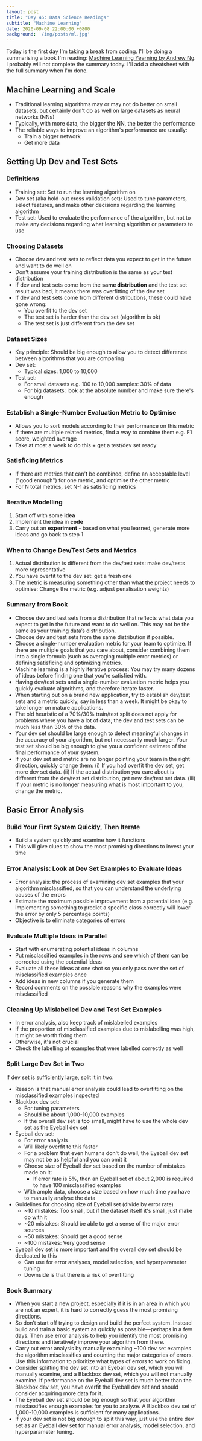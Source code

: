 ```yaml
---
layout: post
title: "Day 46: Data Science Readings"
subtitle: "Machine Learning"
date: 2020-09-08 22:00:00 +0800
background: '/img/posts/ml.jpg'
---
```


Today is the first day I'm taking a break from coding. I'll be doing a summarising a book I'm reading: [Machine Learning Yearning by Andrew Ng](https://www.goodreads.com/book/show/30741739-machine-learning-yearning). I probably will not complete the summary today. I'll add a cheatsheet with the full summary when I'm done.

## Machine Learning and Scale
* Traditional learning algorithms may or may not do better on small datasets, but certainly don't do as well on large datasets as neural networks (NNs)
* Typically, with more data, the bigger the NN, the better the performance
* The reliable ways to improve an algorithm's performance are usually:
    * Train a bigger network
    * Get more data

## Setting Up Dev and Test Sets

### Definitions
* Training set: Set to run the learning algorithm on
* Dev set (aka hold-out cross validation set): Used to tune parameters, select features, and make other decisions regarding the learning algorithm
* Test set: Used to evaluate the performance of the algorithm, but not to make any decisions regarding what learning algorithm or parameters to use

### Choosing Datasets
* Choose dev and test sets to reflect data you expect to get in the future and want to do well on
* Don't assume your training distribution is the same as your test distribution
* If dev and test sets come from the **same distribution** and the test set result was bad, it means there was overfitting of the dev set
* If dev and test sets come from different distributions, these could have gone wrong:
    * You overfit to the dev set
    * The test set is harder than the dev set (algorithm is ok)
    * The test set is just different from the dev set

### Dataset Sizes
* Key principle: Should be big enough to allow you to detect difference between algorithms that you are comparing
* Dev set:
    * Typical sizes: 1,000 to 10,000
* Test set:
    * For small datasets e.g. 100 to 10,000 samples: 30% of data
    * For big datasets: look at the absolute number and make sure there's enough 

### Establish a Single-Number Evaluation Metric to Optimise
* Allows you to sort models according to their performance on this metric
* If there are multiple related metrics, find a way to combine them e.g. F1 score, weighted average
* Take at most a week to do this + get a test/dev set ready

### Satisficing Metrics
* If there are metrics that can't be combined, define an acceptable level ("good enough") for one metric, and optimise the other metric
* For N total metrics, set N-1 as satisficing metrics

### Iterative Modelling
1. Start off with some **idea**
2. Implement the idea in **code**
3. Carry out an **experiment** - based on what you learned, generate more ideas and go back to step 1

### When to Change Dev/Test Sets and Metrics
1. Actual distribution is different from the dev/test sets: make dev/tests more representative
2. You have overfit to the dev set: get a fresh one
3. The metric is measuring something other than what the project needs to optimise: Change the metric (e.g. adjust penalisation weights)

### Summary from Book
* Choose dev and test sets from a distribution that reflects what data you expect to get in the future and want to do well on. This may not be the same as your training data’s distribution.
* Choose dev and test sets from the same distribution if possible.
* Choose a single-number evaluation metric for your team to optimize. If there are multiple goals that you care about, consider combining them into a single formula (such as averaging multiple error metrics) or defining satisficing and optimizing metrics.
* Machine learning is a highly iterative process: You may try many dozens of ideas before finding one that you’re satisfied with.
* Having dev/test sets and a single-number evaluation metric helps you quickly evaluate algorithms, and therefore iterate faster.
* When starting out on a brand new application, try to establish dev/test sets and a metric quickly, say in less than a week. It might be okay to take longer on mature applications.
* The old heuristic of a 70%/30% train/test split does not apply for problems where you have a lot of data; the dev and test sets can be much less than 30% of the data.
* Your dev set should be large enough to detect meaningful changes in the accuracy of your algorithm, but not necessarily much larger. Your test set should be big enough to give you a confident estimate of the final performance of your system.
* If your dev set and metric are no longer pointing your team in the right direction, quickly change them: (i) If you had overfit the dev set, get more dev set data. (ii) If the actual distribution you care about is different from the dev/test set distribution, get new dev/test set data. (iii) If your metric is no longer measuring what is most important to you, change the metric.

## Basic Error Analysis

### Build Your First System Quickly, Then Iterate
* Build a system quickly and examine how it functions
* This will give clues to show the most promising directions to invest your time

### Error Analysis: Look at Dev Set Examples to Evaluate Ideas
* Error analysis: the process of examining dev set examples that your algorithm misclassified, so that you can understand the underlying causes of the errors
* Estimate the maximum possible improvement from a potential idea (e.g. implementing something to predict a specific class correctly will lower the error by only 5 percentage points)
* Objective is to eliminate categories of errors

### Evaluate Multiple Ideas in Parallel
* Start with enumerating potential ideas in columns
* Put misclassified examples in the rows and see which of them can be corrected using the potential ideas
* Evaluate all these ideas at one shot so you only pass over the set of misclassified examples once
* Add ideas in new columns if you generate them
* Record comments on the possible reasons why the examples were misclassified

### Cleaning Up Mislabelled Dev and Test Set Examples
* In error analysis, also keep track of mislabelled examples
* If the proportion of misclassified examples due to mislabelling was high, it might be worth fixing them
* Otherwise, it's not crucial
* Check the labelling of examples that were labelled correctly as well

### Split Large Dev Set in Two
If dev set is sufficiently large, split it in two:

* Reason is that manual error analysis could lead to overfitting on the misclassified examples inspected
* Blackbox dev set:
    * For tuning parameters
    * Should be about 1,000-10,000 examples
    * If the overall dev set is too small, might have to use the whole dev set as the Eyeball dev set
* Eyeball dev set:
    * For error analysis
    * Will likely overfit to this faster
    * For a problem that even humans don't do well, the Eyeball dev set may not be as helpful and you can omit it
    * Choose size of Eyeball dev set based on the number of mistakes made on it:
        * If error rate is 5%, then an Eyeball set of about 2,000 is required to have 100 misclassified examples
    * With ample data, choose a size based on how much time you have to manually analyse the data
* Guidelines for choosing size of Eyeball set (divide by error rate)
    * ~10 mistakes: Too small, but if the dataset itself it's small, just make do with it
    * ~20 mistakes: Should be able to get a sense of the major error sources
    * ~50 mistakes: Should get a good sense
    * ~100 mistakes: Very good sense
* Eyeball dev set is more important and the overall dev set should be dedicated to this
    * Can use for error analyses, model selection, and hyperparameter tuning
    * Downside is that there is a risk of overfitting

### Book Summary
* When you start a new project, especially if it is in an area in which you are not an expert, it is hard to correctly guess the most promising directions.
* So don’t start off trying to design and build the perfect system. Instead build and train a basic system as quickly as possible—perhaps in a few days. Then use error analysis to help you identify the most promising directions and iteratively improve your algorithm from there.
* Carry out error analysis by manually examining ~100 dev set examples the algorithm misclassifies and counting the major categories of errors. Use this information to prioritize what types of errors to work on fixing.
* Consider splitting the dev set into an Eyeball dev set, which you will manually examine, and a Blackbox dev set, which you will not manually examine. If performance on the Eyeball dev set is much better than the Blackbox dev set, you have overfit the Eyeball dev set and should consider acquiring more data for it.
* The Eyeball dev set should be big enough so that your algorithm misclassifies enough examples for you to analyze. A Blackbox dev set of 1,000-10,000 examples is sufficient for many applications.
* If your dev set is not big enough to split this way, just use the entire dev set as an Eyeball dev set for manual error analysis, model selection, and hyperparameter tuning.